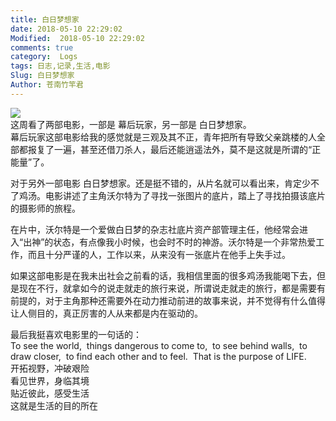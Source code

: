 ```yaml
---
title: 白日梦想家
date: 2018-05-10 22:29:02
Modified:  2018-05-10 22:29:02
comments: true
category:  Logs
tags: 日志,记录,生活,电影
Slug: 白日梦想家
Author: 苍南竹竿君
---
```

![](http://wx2.sinaimg.cn/mw690/ad108d28gy1fr78xoesn0j20jm0qchdt.jpg)  
这周看了两部电影，一部是 幕后玩家，另一部是 白日梦想家。  
幕后玩家这部电影给我的感觉就是三观及其不正，青年把所有导致父亲跳楼的人全部都报复了一遍，甚至还借刀杀人，最后还能逍遥法外，莫不是这就是所谓的“正能量”了。  
<!--more-->  
对于另外一部电影 白日梦想家。还是挺不错的，从片名就可以看出来，肯定少不了鸡汤。电影讲述了主角沃尔特为了寻找一张图片的底片，踏上了寻找拍摄该底片的摄影师的旅程。  

在片中，沃尔特是一个爱做白日梦的杂志社底片资产部管理主任，他经常会进入“出神”的状态，有点像我小时候，也会时不时的神游。沃尔特是一个非常热爱工作，而且十分严谨的人，工作以来，从来没有一张底片在他手上失手过。  

如果这部电影是在我未出社会之前看的话，我相信里面的很多鸡汤我能喝下去，但是现在不行，就拿如今的说走就走的旅行来说，所谓说走就走的旅行，都是需要有前提的，对于主角那种还需要外在动力推动前进的故事来说，并不觉得有什么值得让人侧目的，真正厉害的人从来都是内在驱动的。  

最后我挺喜欢电影里的一句话的：  
To see the world,  
things dangerous to come to,  
to see behind walls,  
to draw closer,  
to find each other and to feel.  
That is the purpose of LIFE.   
开拓视野，冲破艰险  
看见世界，身临其境  
贴近彼此，感受生活  
这就是生活的目的所在